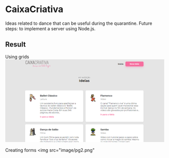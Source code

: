 <h1>CaixaCriativa</h1>
Ideas related to dance that can be useful during the quarantine. Future steps: to implement a server using Node.js.

<h2>Result</h2>
Using grids
<img src="image/pg1.png">

Creating forms
<img src="image/pg2.png"

